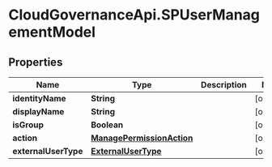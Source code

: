 # CloudGovernanceApi.SPUserManagementModel

## Properties

Name | Type | Description | Notes
------------ | ------------- | ------------- | -------------
**identityName** | **String** |  | [optional] 
**displayName** | **String** |  | [optional] 
**isGroup** | **Boolean** |  | [optional] 
**action** | [**ManagePermissionAction**](ManagePermissionAction.md) |  | [optional] 
**externalUserType** | [**ExternalUserType**](ExternalUserType.md) |  | [optional] 


